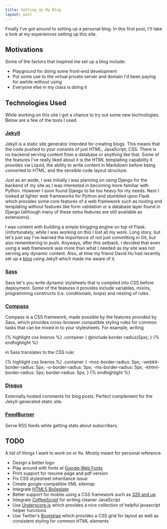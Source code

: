 ```yaml
---
title: Setting Up My Blog
layout: post
---
```

Finally I've got around to setting up a personal blog. In this first post, I'll take a look at my experiences setting up this site.

## Motivations

Some of the factors that inspired me set up a blog include:
* Playground for doing some front-end development
* Put some use to the virtual private server and domain I'd been paying for awhile without using
* Everyone else in my class is doing it

## Technologies Used

While working on this site I got a chance to try out some new technologies. Below are a few of the tools I used.

### [Jekyll](http://jekyllrb.com "Website for Jekyll")

Jekyll is a static site generator intended for creating blogs. This means that the code pushed to your consists of just HTML, JavaScript, CSS. There is no backend serving content from a database or anything like that. Some of the features I've really liked about it is the HTML templating capability it provides via Liquid, the ability to write content in Markdown before being converted to HTML, and the sensible code layout structure.

Just as an aside, I was initially I was planning on using Django for the backend of my site as I was interested in becoming more familiar with Python. However I soon found Django to be too heavy for my needs. Next I looked at lighter web frameworks for Python and stumbled upon Flask which provides some core features of a web framework such as routing and templating without features like form validation or a database layer found in Django (although many of these extra features are still available as extensions).

I was content with building a simple blogging engine on top of Flask. Unfortunately, while I was working on this I lost all my work. Long story, but let's just say I've learned the importance of not just committing in Git, but also remembering to push. Anyways, after this setback, I decided that even using a web framework was more than what I needed as my site was not serving any dynamic content. Also, at time my friend David Hu had recently set up a [blog](http://david-hu.com "David Hu's Blog") using Jekyll which made me aware of it.

### [Sass](http://sass-lang.com "Website for Sass")

Sass let's you write dynamic stylsheets that is compiled into CSS before deployment. Some of the features it provides include variables, mixins, programming constructs (i.e. conditionals, loops) and nesting of rules.

### [Compass](http://compass-style.org "Website for Compass")

Compass is a CSS framework, made possible by the features provided by Sass, which provides cross-browser compatible styling rules for common tasks that can be mixed in to your stylesheets. For example, writing

{% highlight css linenos %}
.container {
	@include border-radius(5px);
}
{% endhighlight %}

in Sass translates to the CSS rule:

{% highlight css linenos %}
.container {
	-moz-border-radius: 5px;
	-webkit-border-radius: 5px;
	-o-border-radius: 5px;
	-ms-border-radius: 5px;
	-khtml-border-radius: 5px;
	border-radius: 5px;
}
{% endhighlight %}

### [Disqus](http://disqus.com "Website for Disqus")

Externally hosted comments for blog posts. Perfect complement for the Jekyll-generated static site.

### [FeedBurner](http://feedburner.google.com "Website for FeedBurner")

Serve RSS feeds while getting stats about subscribers.

## TODO

A list of things I want to work on or fix. Mostly meant for personal reference.

* Design a better logo
* Play around with fonts at [Google Web Fonts](http://www.google.com/webfonts "Website for Google Web Fonts")
* Print support for resume page and pdf version
* Fix CSS stylesheet inheritance issue
* Create google-compatible XML sitemap
* Integrate [HTML5 Boileplate](http://html5boilerplate.com "Website for HTML5 Boilerplate")
* Better support for mobile using a CSS framework such as [320 and up](http://stuffandnonsense.co.uk/projects/320andup "Website for 320 and up")
* Integrate [CoffeeScript](http://coffeescript.org "Website for CoffeeScript") for writing cleaner JavaScript
* Use [Underscore.js](http://documentcloud.github.com/underscore "Website for Underscore.js") which provides a nice collection of helpful javascript helper functions
* Use Twitter's [Bootstrap](http://twitter.github.com/bootstrap/ "Website for Bootstrap") which provides a CSS grid for layout as well as consistent styling for common HTML elements
